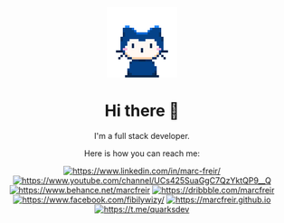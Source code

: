 <div align="center"><img src="https://github.com/marcfreir/marcfreir/blob/master/assets/img/mona-whisper.gif" alt="Hi" />
<h1>Hi there 👋</h1>
</div>

<div align="center"><p>I'm a full stack developer.</p><p>Here is how you can reach me:</p></div>

<div align="center">
<!--LinkedIn-->
<a href="https://www.linkedin.com/in/marc-freir/"><img src="https://img.shields.io/badge/-marcfreir-blue?style=flat-square&logo=Linkedin&logoColor=white&link=https://www.linkedin.com/in/marc-freir/" alt="https://www.linkedin.com/in/marc-freir/" /></a>
<!--Youtube-->
<a href="https://www.youtube.com/channel/UCs425SuaGgC7QzYktQP9__Q"><img src="https://img.shields.io/badge/-Fibily%20Wizy-red?style=flat-square&logo=Youtube&logoColor=white&link=https://www.youtube.com/channel/UCs425SuaGgC7QzYktQP9__Q" alt="https://www.youtube.com/channel/UCs425SuaGgC7QzYktQP9__Q" /></a>
<!--BeHance-->
<a href="https://www.behance.net/marcfreir"><img src="https://img.shields.io/badge/-marcfreir-blue?style=flat-square&logo=Behance&logoColor=white&link=https://www.behance.net/marcfreir" alt="https://www.behance.net/marcfreir" /></a>
<!--Dribbble-->
<a href="https://dribbble.com/marcfreir"><img src="https://img.shields.io/badge/-marcfreir-ff69b4?style=flat-square&logo=Dribbble&logoColor=white&link=https://dribbble.com/marcfreir" alt="https://dribbble.com/marcfreir" /></a>
<!--Facebook-->
<a href="https://www.facebook.com/fibilywizy/"><img src="https://img.shields.io/badge/-Fibily%20Wizy-blue?style=flat-square&logo=Facebook&logoColor=white&link=https://www.facebook.com/fibilywizy/" alt="https://www.facebook.com/fibilywizy/" /></a>
<!--GitHub-->
<a href="https://marcfreir.github.io"><img src="https://img.shields.io/badge/-Fibily%20Wizy-black?style=flat-square&logo=Github&logoColor=white&link=https://marcfreir.github.io" alt="https://marcfreir.github.io" /></a>
<!--Telegram-->
<a href="https://t.me/quarksdev"><img src="https://img.shields.io/badge/-Marc@Quarks%20Dev-6200e1?style=flat-square&logo=Telegram&logoColor=white&link=https://t.me/quarksdev" alt="https://t.me/quarksdev" /></a>
</div>


<!--
**marcfreir/marcfreir** is a ✨ _special_ ✨ repository because its `README.md` (this file) appears on your GitHub profile.

Here are some ideas to get you started:
### Hi there 👋

- 🔭 I’m currently working on ...
- 🌱 I’m currently learning ...
- 👯 I’m looking to collaborate on ...
- 🤔 I’m looking for help with ...
- 💬 Ask me about ...
- 📫 How to reach me: ...
- 😄 Pronouns: ...
- ⚡ Fun fact: ...

> * LinkedIn: [https://www.linkedin.com/in/marc-freir/](https://www.linkedin.com/in/marc-freir/)


--------------
[![Linkedin Badge](https://img.shields.io/badge/-marcfreir-blue?style=flat-square&logo=Linkedin&logoColor=white&link=https://www.linkedin.com/in/marc-freir/)](https://www.linkedin.com/in/marc-freir/)
[![Youtube Badge](https://img.shields.io/badge/-Fibily%20Wizy-red?style=flat-square&logo=Youtube&logoColor=white&link=https://www.youtube.com/channel/UCs425SuaGgC7QzYktQP9__Q)](https://www.youtube.com/channel/UCs425SuaGgC7QzYktQP9__Q)
[![Behance Badge](https://img.shields.io/badge/-marcfreir-blue?style=flat-square&logo=Behance&logoColor=white&link=https://www.behance.net/marcfreir)](https://www.behance.net/marcfreir)
[![Dribbble Badge](https://img.shields.io/badge/-marcfreir-ff69b4?style=flat-square&logo=Dribbble&logoColor=white&link=https://dribbble.com/marcfreir)](https://dribbble.com/marcfreir)
[![Facebook Badge](https://img.shields.io/badge/-Fibily%20Wizy-blue?style=flat-square&logo=Facebook&logoColor=white&link=https://www.facebook.com/fibilywizy/)](https://www.facebook.com/fibilywizy/)
[![Github Badge](https://img.shields.io/badge/-Fibily%20Wizy-black?style=flat-square&logo=Github&logoColor=white&link=https://marcfreir.github.io)](https://marcfreir.github.io)
-->
